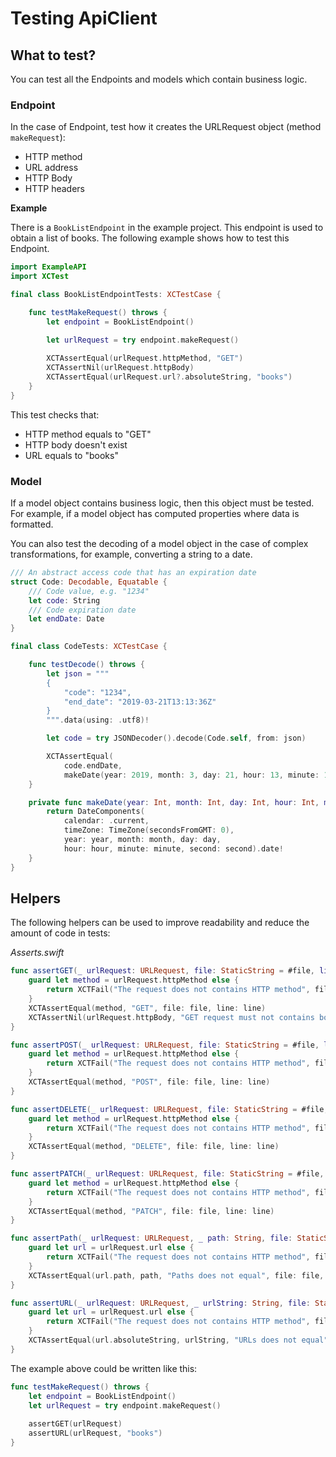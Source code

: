 # Testing ApiClient

## What to test?
You can test all the Endpoints and models which contain business logic.

### Endpoint
In the case of Endpoint, test how it creates the URLRequest object (method `makeRequest`):
* HTTP method
* URL address
* HTTP Body
* HTTP headers

**Example**

There is a `BookListEndpoint` in the example project. This endpoint is used to obtain a list of books. The following example shows how to test this Endpoint.

```swift
import ExampleAPI
import XCTest

final class BookListEndpointTests: XCTestCase {

    func testMakeRequest() throws {
        let endpoint = BookListEndpoint()

        let urlRequest = try endpoint.makeRequest()
        
        XCTAssertEqual(urlRequest.httpMethod, "GET")
        XCTAssertNil(urlRequest.httpBody)
        XCTAssertEqual(urlRequest.url?.absoluteString, "books")
    }
}
```
This test checks that:
* HTTP method equals to "GET"
* HTTP body doesn't exist
* URL equals to "books"

### Model
If a model object contains business logic, then this object must be tested. For example, if a model object has computed properties where data is formatted.

You can also test the decoding of a model object in the case of complex transformations, for example, converting a string to a date.

```swift
/// An abstract access code that has an expiration date
struct Code: Decodable, Equatable {
    /// Code value, e.g. "1234"
    let code: String
    /// Code expiration date
    let endDate: Date
}

final class CodeTests: XCTestCase {

    func testDecode() throws {
        let json = """
        {
            "code": "1234",
            "end_date": "2019-03-21T13:13:36Z"
        }
        """.data(using: .utf8)!

        let code = try JSONDecoder().decode(Code.self, from: json)

        XCTAssertEqual(
            code.endDate,
            makeDate(year: 2019, month: 3, day: 21, hour: 13, minute: 13, second: 36))
    }

    private func makeDate(year: Int, month: Int, day: Int, hour: Int, minute: Int, second: Int) -> Date {
        return DateComponents(
            calendar: .current,
            timeZone: TimeZone(secondsFromGMT: 0),
            year: year, month: month, day: day,
            hour: hour, minute: minute, second: second).date!
    }
}
```

## Helpers
The following helpers can be used to improve readability and reduce the amount of code in tests:

_Asserts.swift_
```swift
func assertGET(_ urlRequest: URLRequest, file: StaticString = #file, line: UInt = #line) {
    guard let method = urlRequest.httpMethod else {
        return XCTFail("The request does not contains HTTP method", file: file, line: line)
    }
    XCTAssertEqual(method, "GET", file: file, line: line)
    XCTAssertNil(urlRequest.httpBody, "GET request must not contains body", file: file, line: line)
}

func assertPOST(_ urlRequest: URLRequest, file: StaticString = #file, line: UInt = #line) {
    guard let method = urlRequest.httpMethod else {
        return XCTFail("The request does not contains HTTP method", file: file, line: line)
    }
    XCTAssertEqual(method, "POST", file: file, line: line)
}

func assertDELETE(_ urlRequest: URLRequest, file: StaticString = #file, line: UInt = #line) {
    guard let method = urlRequest.httpMethod else {
        return XCTFail("The request does not contains HTTP method", file: file, line: line)
    }
    XCTAssertEqual(method, "DELETE", file: file, line: line)
}

func assertPATCH(_ urlRequest: URLRequest, file: StaticString = #file, line: UInt = #line) {
    guard let method = urlRequest.httpMethod else {
        return XCTFail("The request does not contains HTTP method", file: file, line: line)
    }
    XCTAssertEqual(method, "PATCH", file: file, line: line)
}

func assertPath(_ urlRequest: URLRequest, _ path: String, file: StaticString = #file, line: UInt = #line) {
    guard let url = urlRequest.url else {
        return XCTFail("The request does not contains HTTP method", file: file, line: line)
    }
    XCTAssertEqual(url.path, path, "Paths does not equal", file: file, line: line)
}

func assertURL(_ urlRequest: URLRequest, _ urlString: String, file: StaticString = #file, line: UInt = #line) {
    guard let url = urlRequest.url else {
        return XCTFail("The request does not contains HTTP method", file: file, line: line)
    }
    XCTAssertEqual(url.absoluteString, urlString, "URLs does not equal", file: file, line: line)
}
```

The example above could be written like this:
```swift
func testMakeRequest() throws {
    let endpoint = BookListEndpoint()
    let urlRequest = try endpoint.makeRequest()
    
    assertGET(urlRequest)
    assertURL(urlRequest, "books")
}
```

